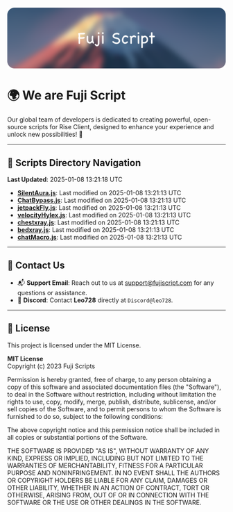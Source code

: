 ![Banner](.github/b.webp)

# 🌍 **We are Fuji Script**

Our global team of developers is dedicated to creating powerful, open-source scripts for Rise Client, designed to enhance your experience and unlock new possibilities! 🌟

---
<!-- SCRIPTS_NAVIGATION_START -->
## 📂 **Scripts Directory Navigation**

**Last Updated**: 2025-01-08 13:21:18 UTC

- **[SilentAura.js](scripts/SilentAura.js)**: Last modified on 2025-01-08 13:21:13 UTC
- **[ChatBypass.js](scripts/ChatBypass.js)**: Last modified on 2025-01-08 13:21:13 UTC
- **[jetpackFly.js](scripts/jetpackFly.js)**: Last modified on 2025-01-08 13:21:13 UTC
- **[velocityHylex.js](scripts/velocityHylex.js)**: Last modified on 2025-01-08 13:21:13 UTC
- **[chestxray.js](scripts/chestxray.js)**: Last modified on 2025-01-08 13:21:13 UTC
- **[bedxray.js](scripts/bedxray.js)**: Last modified on 2025-01-08 13:21:13 UTC
- **[chatMacro.js](scripts/chatMacro.js)**: Last modified on 2025-01-08 13:21:13 UTC

<!-- SCRIPTS_NAVIGATION_END -->

---

## 💬 **Contact Us**  
- 📬 **Support Email**: Reach out to us at [support@fujiscript.com](mailto:support@fujiscript.com) for any questions or assistance.  
- 💬 **Discord**: Contact **Leo728** directly at `Discord@leo728`.

---

## 📜 **License**

This project is licensed under the MIT License.  

**MIT License**  
Copyright (c) 2023 Fuji Scripts  

Permission is hereby granted, free of charge, to any person obtaining a copy of this software and associated documentation files (the "Software"), to deal in the Software without restriction, including without limitation the rights to use, copy, modify, merge, publish, distribute, sublicense, and/or sell copies of the Software, and to permit persons to whom the Software is furnished to do so, subject to the following conditions:  

The above copyright notice and this permission notice shall be included in all copies or substantial portions of the Software.  

THE SOFTWARE IS PROVIDED "AS IS", WITHOUT WARRANTY OF ANY KIND, EXPRESS OR IMPLIED, INCLUDING BUT NOT LIMITED TO THE WARRANTIES OF MERCHANTABILITY, FITNESS FOR A PARTICULAR PURPOSE AND NONINFRINGEMENT. IN NO EVENT SHALL THE AUTHORS OR COPYRIGHT HOLDERS BE LIABLE FOR ANY CLAIM, DAMAGES OR OTHER LIABILITY, WHETHER IN AN ACTION OF CONTRACT, TORT OR OTHERWISE, ARISING FROM, OUT OF OR IN CONNECTION WITH THE SOFTWARE OR THE USE OR OTHER DEALINGS IN THE SOFTWARE.  
